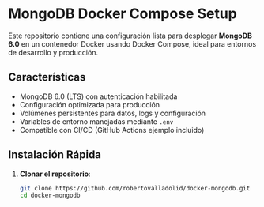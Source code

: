 # MongoDB Docker Compose Setup

Este repositorio contiene una configuración lista para desplegar **MongoDB 6.0** en un contenedor Docker usando Docker Compose, ideal para entornos de desarrollo y producción.

## Características

- MongoDB 6.0 (LTS) con autenticación habilitada
- Configuración optimizada para producción
- Volúmenes persistentes para datos, logs y configuración
- Variables de entorno manejadas mediante `.env`
- Compatible con CI/CD (GitHub Actions ejemplo incluido)

## Instalación Rápida

1. **Clonar el repositorio**:
   ```bash
   git clone https://github.com/robertovalladolid/docker-mongodb.git
   cd docker-mongodb
